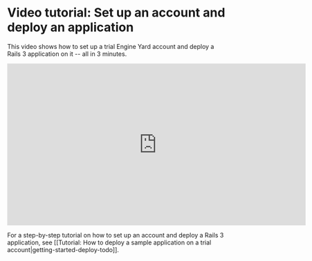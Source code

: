 # Video tutorial: Set up an account and deploy an application

This video shows how to set up a trial Engine Yard account and deploy a Rails 3 application on it -- all in 3 minutes.

<html>
<iframe src="http://player.vimeo.com/video/17825326?portrait=0&amp;color=ffffff" width="690" height="375" frameborder="0"></iframe>
</html>

For a step-by-step tutorial on how to set up an account and deploy a Rails 3 application, see [[Tutorial: How to deploy a sample application on a trial account|getting-started-deploy-todo]].
